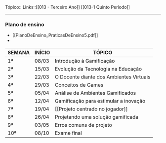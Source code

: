 Tópico::
Links::[[013 - Terceiro Ano]] [[013-1 Quinto Período]]

---

### Plano de ensino
- [[PlanoDeEnsino_PraticasDeEnsino5.pdf]]
- 

| SEMANA | INÍCIO | TÓPICO                                  |
| ------ | ------ | --------------------------------------- |
| 1ª     | 08/03  | Introdução à Gamificação                |
| 2ª     | 15/03  | Evolução da Tecnologia na Educação      |
| 3ª     | 22/03  | O Docente diante dos Ambientes Virtuais |
| 4ª     | 29/03  | Conceitos de Games                      |
| 5ª     | 05/04  | Análise de Ambientes Gamificados        |
| 6ª     | 12/04  | Gamificação para estimular a inovação   |
| 7ª     | 19/04  | [[Projeto centrado no jogador]]         |
| 8ª     | 26/04  | Projetando uma solução gamificada       |
| 9ª     | 03/05  | Erros comuns de projeto                 |
| 10ª    | 08/10  | Exame final                             |
